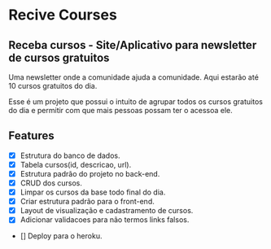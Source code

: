 # Recive Courses

## Receba cursos - Site/Aplicativo para newsletter de cursos gratuitos

Uma newsletter onde a comunidade ajuda a comunidade. 
Aqui estarão até 10 cursos gratuitos do dia.

Esse é um projeto que possui o intuito de agrupar todos os cursos gratuitos do dia e permitir com que mais pessoas possam ter o acessoa ele.

## Features
- [x] Estrutura do banco de dados.
- [x] Tabela cursos(id, descricao, url).
- [x] Estrutura padrão do projeto no back-end.
- [x] CRUD dos cursos.
- [x] Limpar os cursos da base todo final do dia.
- [x] Criar estrutura padrão para o front-end.
- [x] Layout de visualização e cadastramento de cursos.
- [x] Adicionar validacoes para não termos links falsos.
- [] Deploy para o heroku.

